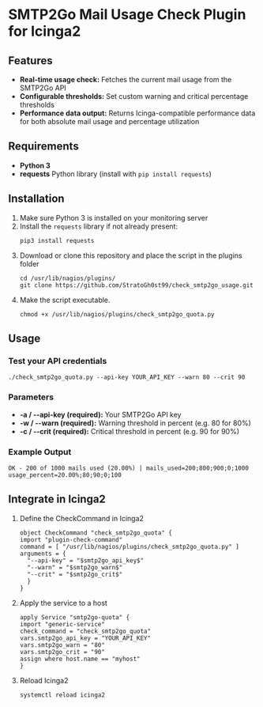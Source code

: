 # SMTP2Go Mail Usage Check Plugin for Icinga2

## Features

- **Real-time usage check:** Fetches the current mail usage from the SMTP2Go API
- **Configurable thresholds:** Set custom warning and critical percentage thresholds
- **Performance data output:** Returns Icinga-compatible performance data for both absolute mail usage and percentage utilization

## Requirements

- **Python 3**  
- **requests** Python library (install with `pip install requests`)

## Installation

1. Make sure Python 3 is installed on your monitoring server
2. Install the `requests` library if not already present:  
   ```
   pip3 install requests 
   ```
3. Download or clone this repository and place the script in the plugins folder
   ```
   cd /usr/lib/nagios/plugins/
   git clone https://github.com/StratoGh0st99/check_smtp2go_usage.git
   ```
4. Make the script executable.
   ```
   chmod +x /usr/lib/nagios/plugins/check_smtp2go_quota.py
   ```

## Usage

### Test your API credentials
   ```
   ./check_smtp2go_quota.py --api-key YOUR_API_KEY --warn 80 --crit 90
   ```
### Parameters
- **-a / --api-key (required):** Your SMTP2Go API key
- **-w / --warn (required):** Warning threshold in percent (e.g. 80 for 80%)
- **-c / --crit (required):** Critical threshold in percent (e.g. 90 for 90%)

### Example Output
```
OK - 200 of 1000 mails used (20.00%) | mails_used=200;800;900;0;1000 usage_percent=20.00%;80;90;0;100
```

## Integrate in Icinga2
1. Define the CheckCommand in Icinga2
   ```
   object CheckCommand "check_smtp2go_quota" {
   import "plugin-check-command"
   command = [ "/usr/lib/nagios/plugins/check_smtp2go_quota.py" ]
   arguments = {
     "--api-key" = "$smtp2go_api_key$"
     "--warn" = "$smtp2go_warn$"
     "--crit" = "$smtp2go_crit$"
     }
   }
   ```
2. Apply the service to a host
   ```
   apply Service "smtp2go-quota" {
   import "generic-service"
   check_command = "check_smtp2go_quota"
   vars.smtp2go_api_key = "YOUR_API_KEY"
   vars.smtp2go_warn = "80"
   vars.smtp2go_crit = "90"
   assign where host.name == "myhost"
   }
   ```
3. Reload Icinga2
   ```
   systemctl reload icinga2
   ```
